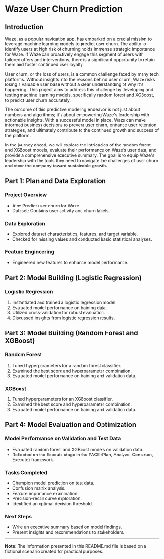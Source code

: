 # Waze User Churn Prediction

## Introduction

Waze, as a popular navigation app, has embarked on a crucial mission to leverage machine learning models to predict user churn. The ability to identify users at high risk of churning holds immense strategic importance for Waze. If Waze can proactively engage this segment of users with tailored offers and interventions, there is a significant opportunity to retain them and foster continued user loyalty.

User churn, or the loss of users, is a common challenge faced by many tech platforms. Without insights into the reasons behind user churn, Waze risks losing a valuable user base without a clear understanding of why it's happening. This project aims to address this challenge by developing and testing machine learning models, specifically random forest and XGBoost, to predict user churn accurately.

The outcome of this predictive modeling endeavor is not just about numbers and algorithms; it's about empowering Waze's leadership with actionable insights. With a successful model in place, Waze can make informed business decisions to prevent user churn, enhance user retention strategies, and ultimately contribute to the continued growth and success of the platform.

In the journey ahead, we will explore the intricacies of the random forest and XGBoost models, evaluate their performance on Waze's user data, and provide a comprehensive executive summary. The goal is to equip Waze's leadership with the tools they need to navigate the challenges of user churn and steer the company toward sustainable growth.

## Part 1: Plan and Data Exploration

### Project Overview
- Aim: Predict user churn for Waze.
- Dataset: Contains user activity and churn labels.

### Data Exploration
- Explored dataset characteristics, features, and target variable.
- Checked for missing values and conducted basic statistical analyses.

### Feature Engineering
- Engineered new features to enhance model performance.

## Part 2: Model Building (Logistic Regression)

### Logistic Regression
1. Instantiated and trained a logistic regression model.
2. Evaluated model performance on training data.
3. Utilized cross-validation for robust evaluation.
4. Discussed insights from logistic regression results.

## Part 3: Model Building (Random Forest and XGBoost)

### Random Forest
1. Tuned hyperparameters for a random forest classifier.
2. Examined the best score and hyperparameter combination.
3. Evaluated model performance on training and validation data.

### XGBoost
1. Tuned hyperparameters for an XGBoost classifier.
2. Examined the best score and hyperparameter combination.
3. Evaluated model performance on training and validation data.

## Part 4: Model Evaluation and Optimization

### Model Performance on Validation and Test Data
- Evaluated random forest and XGBoost models on validation data.
- Reflected on the Execute stage in the PACE (Plan, Analyze, Construct, Execute) framework.

### Tasks Completed
- Champion model prediction on test data.
- Confusion matrix analysis.
- Feature importance examination.
- Precision-recall curve exploration.
- Identified an optimal decision threshold.

### Next Steps
- Write an executive summary based on model findings.
- Present insights and recommendations to stakeholders.

---

**Note:** The information presented in this README.md file is based on a fictional scenario created for practical purposes.
